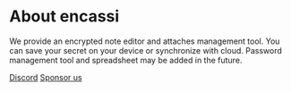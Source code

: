 # About encassi

We provide an encrypted note editor and attaches management tool.
You can save your secret on your device or synchronize with cloud.
Password management tool and spreadsheet may be added in the future.

[Discord](https://discord.gg/2yrMRAnV3M)
[Sponsor us](https://opencollective.com/enassi)